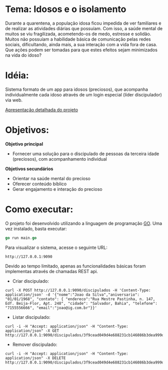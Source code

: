 # Tema: Idosos e o isolamento 
Durante a quarentena, a população idosa ficou impedida de ver familiares e de realizar as atividades diárias que possuíam. Com isso, a saúde mental de muitos se viu fragilizada, acometendo-os de medo, estresse e solidão. Muitos não possuíam a habilidade básica de comunicação pelas redes sociais, dificultando, ainda mais, a sua interação com a vida fora de casa. Que ações podem ser tomadas para que estes efeitos sejam minimizados na vida do idoso?

# Idéia:
Sistema formato de um app para idosos (preciosos), que acompanha individualmente cada idoso através de um login especial (líder discipulador) via web.

[Apresentação detalhada do projeto](https://docs.google.com/presentation/d/1BXm2HNW1eh9b9wU_JP_d342fmw4iCKRggohnpPkIkwc/edit?usp=sharing)

# Objetivos:
**Objetivo principal**
- Fornecer uma solução para o discipulado de pessoas da terceira idade (preciosos), com acompanhamento individual
 
**Objetivos secundários**
- Orientar na saúde mental do precioso
- Oferecer conteúdo bíblico
- Gerar engajamento e interação do precioso

# Como executar:
O projeto foi desenvolvido utilizando a linguagem de programação [GO](https://golang.org). Uma vez instalado, basta executar:

```go
go run main.go
```

Para visualizar o sistema, acesse o seguinte URL:
```
http://127.0.0.1:9090
```

Devido ao tempo limitado, apenas as funcionalidades básicas foram implementas através de chamadas REST api.

- Criar discipulado:
```
curl -X POST http://127.0.0.1:9090/discipulados -H 'Content-Type: application/json' -d '{"nome":"Joao da Silva","aniversario": "01/01/1968", "contato": { "endereco":"Rua Mestre Pastinha, n. 147, Edf. Beija-Flor, Apt. 248", "cidade": "Salvador, Bahia", "telefone": "7155556666", "email":"joao@ig.com.br"}}'
```

- Listar discipulado:
```
curl -i -H "Accept: application/json" -H "Content-Type: application/json" -X GET http://127.0.0.1:9090/discipulados/3f9cead049d4e688231cb146086b3dea999db6b7af00fc756d68ebc3b83dc65f
```

- Remover discipulado:
```
curl -i -H "Accept: application/json" -H "Content-Type: application/json" -X DELETE http://127.0.0.1:9090/discipulados/3f9cead049d4e688231cb146086b3dea999db6b7af00fc756d68ebc3b83dc65f
```
